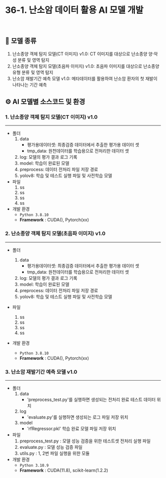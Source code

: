 # 36-1. 난소암 데이터 활용 AI 모델 개발

<br>

## 📌 모델 종류
1. 난소종양 객체 탐지 모델(CT 이미지) v1.0: CT 이미지를 대상으로 난소종양 양⋅악성 분류 및 영역 탐지
2. 난소종양 객체 탐지 모델(초음파 이미지) v1.0: 초음파 이미지를 대상으로 난소종양 유형 분류 및 영역 탐지
3. 난소암 재발기간 예측 모델 v1.0: 메타데이터를 활용하여 난소암 환자의 첫 재발이 나타나는 기간 예측

## ⚙️ AI 모델별 소스코드 및 환경 
### 1. 난소종양 객체 탐지 모델(CT 이미지) v1.0
---
- 폴더
  1) data
      - 평가용데이터셋: 최종검증 데이터에서 추출한 평가용 데이터 셋
      - tmp_data: 원천데이터를 학습용으로 전처리한 데이터 셋
  2) log: 모델의 평가 결과 로그 기록
  3) model: 학습이 완료된 모델
  4) preprocess: 데이터 전처리 파일 저장 경로
  5) yolov8: 학습 및 테스트 실행 파일 및 사전학습 모델
- 파일
  1) ss
  2) ss
  3) ss
  4) ss
- 개발 환경
  - `Python 3.8.10`
  - **Framework** : CUDA(), Pytorch(xx)

### 2. 난소종양 객체 탐지 모델(초음파 이미지) v1.0
---
- 폴더
  1) data
      - 평가용데이터셋: 최종검증 데이터에서 추출한 평가용 데이터 셋
      - tmp_data: 원천데이터를 학습용으로 전처리한 데이터 셋
  2) log: 모델의 평가 결과 로그 기록
  3) model: 학습이 완료된 모델
  4) preprocess: 데이터 전처리 파일 저장 경로
  5) yolov8: 학습 및 테스트 실행 파일 및 사전학습 모델
- 파일
  1) ss
  2) ss
  3) ss
  4) ss
     
- 개발 환경
  - `Python 3.8.10`
  - **Framework** : CUDA(), Pytorch(xx)
    
### 3. 난소암 재발기간 예측 모델 v1.0
---
- 폴더
  1) data
     - 'preprocess_test.py'를 실행하면 생성되는 전처리 완료 테스트 데이터 위치 
  2) log
     - 'evaluate.py'를 실행하면 생성되는 로그 파일 저장 위치
  3) model
     - 'rfRegressor.pkl' 학습 완료 모델 파일 저장 위치
- 파일
  1) preprocess_test.py : 모델 성능 검증을 위한 테스트셋 전처리 실행 파일
  2) evaluate.py : 모델 성능 검증 파일
  3) utils.py : 1, 2번 파일 실행을 위한 모듈
- 개발 환경
  - `Python 3.10.9`
  - **Framework** : CUDA(11.8), scikit-learn(1.2.2)
